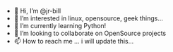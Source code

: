 - 👋 Hi, I’m @jr-bill
- 👀 I’m interested in linux, opensource, geek things...
- 🌱 I’m currently learning Python!
- 💞️ I’m looking to collaborate on OpenSource projects
- 📫 How to reach me ... i will update this...

<!---
jr-bill/jr-bill is a ✨ special ✨ repository because its `README.md` (this file) appears on your GitHub profile.
You can click the Preview link to take a look at your changes.
--->
